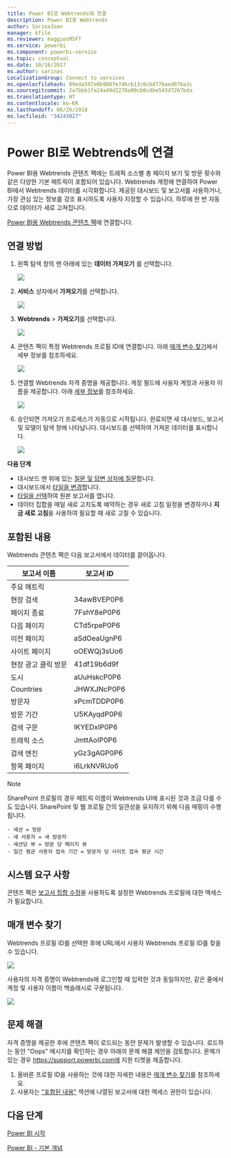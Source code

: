 ```yaml
---
title: Power BI로 Webtrends에 연결
description: Power BI용 Webtrends
author: SarinaJoan
manager: kfile
ms.reviewer: maggiesMSFT
ms.service: powerbi
ms.component: powerbi-service
ms.topic: conceptual
ms.date: 10/16/2017
ms.author: sarinas
LocalizationGroup: Connect to services
ms.openlocfilehash: 89eda507e0b908fe746cb13c0c6477baed07ba3c
ms.sourcegitcommit: 2a7bbb1fa24a49d2278a90cb0c4be543d7267bda
ms.translationtype: HT
ms.contentlocale: ko-KR
ms.lasthandoff: 06/26/2018
ms.locfileid: "34243027"
---
```

# <a name="connect-to-webtrends-with-power-bi"></a>Power BI로 Webtrends에 연결
Power BI용 Webtrends 콘텐츠 팩에는 트래픽 소스별 총 페이지 보기 및 방문 횟수와 같은 다양한 기본 메트릭이 포함되어 있습니다. Webtrends 계정에 연결하여 Power BI에서 Webtrends 데이터를 시각화합니다. 제공된 대시보드 및 보고서를 사용하거나, 가장 관심 있는 정보를 강조 표시하도록 사용자 지정할 수 있습니다.  하루에 한 번 자동으로 데이터가 새로 고쳐집니다.

[Power BI용 Webtrends 콘텐츠 팩](https://app.powerbi.com/getdata/services/webtrends)에 연결합니다.

## <a name="how-to-connect"></a>연결 방법
1. 왼쪽 탐색 창의 맨 아래에 있는 **데이터 가져오기** 를 선택합니다.
   
   ![](media/service-connect-to-webtrends/getdata3.png)
2. **서비스** 상자에서 **가져오기**를 선택합니다.
   
   ![](media/service-connect-to-webtrends/services.png)
3. **Webtrends** \> **가져오기**를 선택합니다.
   
   ![](media/service-connect-to-webtrends/webtrends.png)
4. 콘텐츠 팩이 특정 Webtrends 프로필 ID에 연결합니다. 아래 [매개 변수 찾기](#FindingParams)에서 세부 정보를 참조하세요.
   
   ![](media/service-connect-to-webtrends/parameters.png)
5. 연결할 Webtrends 자격 증명을 제공합니다. 계정 필드에 사용자 계정과 사용자 이름을 제공합니다. 아래 [세부 정보](#FindingParams)를 참조하세요.
   
   ![](media/service-connect-to-webtrends/creds.png)
6. 승인되면 가져오기 프로세스가 자동으로 시작됩니다. 완료되면 새 대시보드, 보고서 및 모델이 탐색 창에 나타납니다. 대시보드를 선택하여 가져온 데이터를 표시합니다.
   
   ![](media/service-connect-to-webtrends/dashboard.png)

**다음 단계**

* 대시보드 맨 위에 있는 [질문 및 답변 상자에 질문](power-bi-q-and-a.md)합니다.
* 대시보드에서 [타일을 변경](service-dashboard-edit-tile.md)합니다.
* [타일을 선택](service-dashboard-tiles.md)하여 원본 보고서를 엽니다.
* 데이터 집합을 매일 새로 고치도록 예약하는 경우 새로 고침 일정을 변경하거나 **지금 새로 고침**을 사용하여 필요할 때 새로 고칠 수 있습니다.

## <a name="whats-included"></a>포함된 내용
<a name="Included"></a>

Webtrends 콘텐츠 팩은 다음 보고서에서 데이터를 끌어옵니다.  

| 보고서 이름 | 보고서 ID |
| --- | --- |
| 주요 메트릭 | |
| 현장 검색 |34awBVEP0P6 |
| 페이지 종료 |7FshY8eP0P6 |
| 다음 페이지 |CTd5rpeP0P6 |
| 이전 페이지 |aSdOeaUgnP6 |
| 사이트 페이지 |oOEWQj3sUo6 |
| 현장 광고 클릭 방문 |41df19b6d9f |
| 도시 |aUuHskcP0P6 |
| Countries |JHWXJNcP0P6 |
| 방문자 |xPcmTDDP0P6 |
| 방문 기간 |U5KAyqdP0P6 |
| 검색 구문 |IKYEDxIP0P6 |
| 트래픽 소스 |JmttAoIP0P6 |
| 검색 엔진 |yGz3gAGP0P6 |
| 항목 페이지 |i6LrkNVRUo6 |

>[!NOTE]
>SharePoint 프로필의 경우 메트릭 이름이 Webtrends UI에 표시된 것과 조금 다를 수도 있습니다. SharePoint 및 웹 프로필 간의 일관성을 유지하기 위해 다음 매핑이 수행됩니다.   

    - 세션 = 방문  
    - 새 사용자 = 새 방문자  
    - 세션당 뷰 = 방문 당 페이지 뷰  
    - 일간 평균 사용자 접속 기간 = 방문자 당 사이트 접속 평균 시간  

## <a name="system-requirements"></a>시스템 요구 사항
콘텐츠 팩은 [보고서 집합 수정](#Included)을 사용하도록 설정한 Webtrends 프로필에 대한 액세스가 필요합니다.

<a name="FindingParams"></a>

## <a name="finding-parameters"></a>매개 변수 찾기
Webtrends 프로필 ID를 선택한 후에 URL에서 사용자 Webtrends 프로필 ID를 찾을 수 있습니다.

![](media/service-connect-to-webtrends/webtrendsparameters.png)

사용자의 자격 증명이 Webtrends에 로그인할 때 입력한 것과 동일하지만, 같은 줄에서 계정 및 사용자 이름이 백슬래시로 구분됩니다.

![](media/service-connect-to-webtrends/webtrendscreds.png)

## <a name="troubleshooting"></a>문제 해결
자격 증명을 제공한 후에 콘텐츠 팩이 로드되는 동안 문제가 발생할 수 있습니다. 로드하는 동안 "Oops" 메시지를 확인하는 경우 아래의 문제 해결 제안을 검토합니다. 문제가 있는 경우 https://support.powerbi.com에 지원 티켓을 제출합니다.

1. 올바른 프로필 ID을 사용하는 것에 대한 자세한 내용은 [매개 변수 찾기](#FindingParams)를 참조하세요.
2. 사용자는 ["포함된 내용"](#Included) 섹션에 나열된 보고서에 대한 액세스 권한이 있습니다.

## <a name="next-steps"></a>다음 단계
[Power BI 시작](service-get-started.md)

[Power BI - 기본 개념](service-basic-concepts.md)

